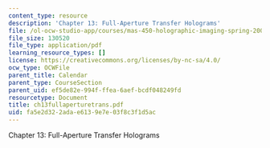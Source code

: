 ```yaml
---
content_type: resource
description: 'Chapter 13: Full-Aperture Transfer Holograms'
file: /ol-ocw-studio-app/courses/mas-450-holographic-imaging-spring-2003/fa5e2d322adae6139e7e03f8c3f1d5ac_ch13fullaperturetrans.pdf
file_size: 130520
file_type: application/pdf
learning_resource_types: []
license: https://creativecommons.org/licenses/by-nc-sa/4.0/
ocw_type: OCWFile
parent_title: Calendar
parent_type: CourseSection
parent_uid: ef5de82e-994f-ffea-6aef-bcdf048249fd
resourcetype: Document
title: ch13fullaperturetrans.pdf
uid: fa5e2d32-2ada-e613-9e7e-03f8c3f1d5ac
---
```

Chapter 13: Full-Aperture Transfer Holograms